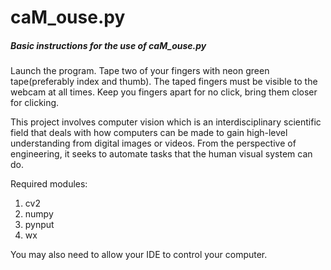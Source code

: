 # caM_ouse.py


##### Basic instructions for the use of caM_ouse.py

Launch the program.
Tape two of your fingers with neon green tape(preferably index and thumb). The taped fingers must be visible to the webcam at all times.
Keep you fingers apart for no click, bring them closer for clicking.

This project involves computer vision which is an interdisciplinary scientific field that deals with how computers can be made to gain high-level understanding from digital images or videos. From the perspective of engineering, it seeks to automate tasks that the human visual system can do.

Required modules:
1) cv2
2) numpy
3) pynput
4) wx

You may also need to allow your IDE to control your computer.
